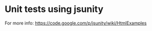 Unit tests using jsunity
======

For more info: https://code.google.com/p/jsunity/wiki/HtmlExamples
